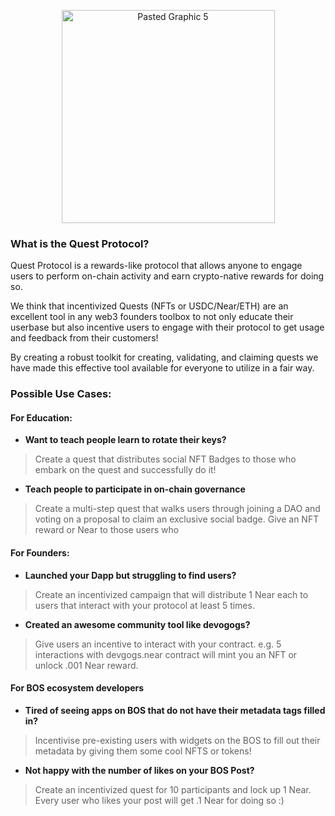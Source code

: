 <p align="center">
    <img width="341" alt="Pasted Graphic 5" src="https://github.com/roshaans/quests/assets/25015977/b35e6343-91d5-4746-9d70-2412dc2475b9">
</p>

### What is the **Quest Protocol**?
Quest Protocol is a rewards-like protocol that allows anyone to engage users to perform on-chain activity and earn crypto-native rewards for doing so. 

We think that incentivized Quests (NFTs or USDC/Near/ETH) are an excellent tool in any web3 founders toolbox to not only educate their userbase but also incentive users to engage with their protocol to get usage and feedback from their customers!

By creating a robust toolkit for creating, validating, and claiming quests we have made this effective tool available for everyone to utilize in a fair way. 

### Possible Use Cases: 

####  **For Education:**

- **Want to teach people learn to rotate their keys?**

> Create a quest that distributes social NFT Badges to those who embark on the quest and successfully do it!

- **Teach people to participate in on-chain governance**
> Create a multi-step quest that walks users through joining a DAO and voting on a proposal to claim an exclusive social badge. Give an NFT reward or Near to those users who  

#### **For Founders:**

- **Launched your Dapp but struggling to find users?**
> Create an incentivized campaign that will distribute 1 Near each to users that interact with your protocol at least 5 times.

- **Created an awesome community tool like devogogs?**

> Give users an incentive to interact with your contract. e.g. 5 interactions with devgogs.near contract will mint you an NFT or unlock .001 Near reward. 

#### **For BOS ecosystem developers**

- **Tired of seeing apps on BOS that do not have their metadata tags filled in?**
> Incentivise pre-existing users with widgets on the BOS to fill out their metadata by giving them some cool NFTS or tokens!

- **Not happy with the number of likes on your BOS Post?**

> Create an incentivized quest for 10 participants and lock up 1 Near. Every user who likes your post will get .1 Near for doing so :)



